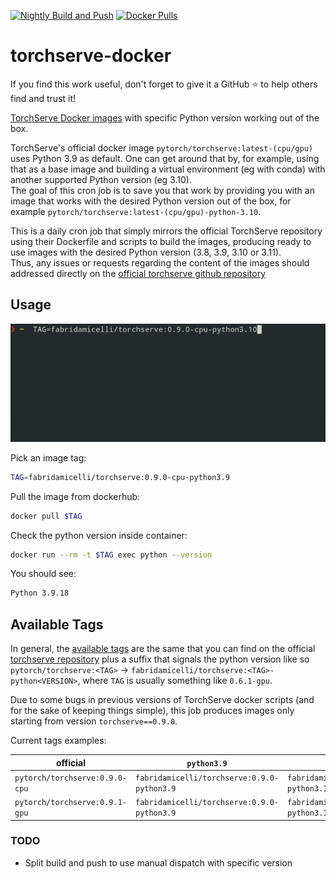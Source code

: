 [![Nightly Build and Push](https://github.com/fabridamicelli/torchserve-docker/actions/workflows/build-and-push.yaml/badge.svg)](https://github.com/fabridamicelli/torchserve-docker/actions/workflows/build-and-push.yaml)
[![Docker Pulls](https://img.shields.io/docker/pulls/fabridamicelli/torchserve.svg)](https://hub.docker.com/r/fabridamicelli/torchserve)

# torchserve-docker

If you find this work useful, don't forget to give it a GitHub ⭐ to help others find and trust it!

[TorchServe Docker images](https://hub.docker.com/r/fabridamicelli/torchserve) with specific Python version working out of the box.

TorchServe's official docker image `pytorch/torchserve:latest-(cpu/gpu)` uses Python 3.9 as default.
One can get around that by, for example, using that as a base image and building a virtual environment (eg with conda) with another supported Python version (eg 3.10).  
The goal of this cron job is to save you that work by providing you with an image that works with the desired Python version out of the box, for example `pytorch/torchserve:latest-(cpu/gpu)-python-3.10`.  

This is a daily cron job that simply mirrors the official TorchServe repository using their Dockerfile and scripts to build the images, producing ready to use images with the desired Python version (3.8, 3.9, 3.10 or 3.11).  
Thus, any issues or requests regarding the content of the images should addressed directly on the [official torchserve github repository](https://github.com/pytorch/serve)

## Usage
<img src='./images/torchserve-docker.gif' width='800'>

Pick an image tag:
```bash
TAG=fabridamicelli/torchserve:0.9.0-cpu-python3.9
```
Pull the image from dockerhub:
```bash
docker pull $TAG
```
Check the python version inside container:
```bash
docker run --rm -t $TAG exec python --version
```
You should see:
```bash
Python 3.9.18
```

## Available Tags
In general, the [available tags](https://hub.docker.com/r/fabridamicelli/torchserve) are the same that you can find on the official [torchserve repository](https://hub.docker.com/r/pytorch/torchserve/tags) plus a suffix that signals the python version like so `pytorch/torchserve:<TAG>` -> `fabridamicelli/torchserve:<TAG>-python<VERSION>`, where `TAG` is usually something like `0.6.1-gpu`.

Due to some bugs in previous versions of TorchServe docker scripts (and for the sake of keeping things simple), this job produces images only starting from version `torchserve==0.9.0`.


Current tags examples:

| official                      |               `python3.9`                    |                `python3.10`                   |                    `python3.11`                |
| ---- | ---- | ---- | ---- |
|`pytorch/torchserve:0.9.0-cpu` |`fabridamicelli/torchserve:0.9.0-python3.9` |`fabridamicelli/torchserve:0.9.0-python3.10` | `fabridamicelli/torchserve:0.9.0-python3.11` |
|`pytorch/torchserve:0.9.1-gpu` |`fabridamicelli/torchserve:0.9.0-python3.9` |`fabridamicelli/torchserve:0.9.0-python3.10` | `fabridamicelli/torchserve:0.9.0-python3.11` |


### TODO
- Split build and push to use manual dispatch with specific version
